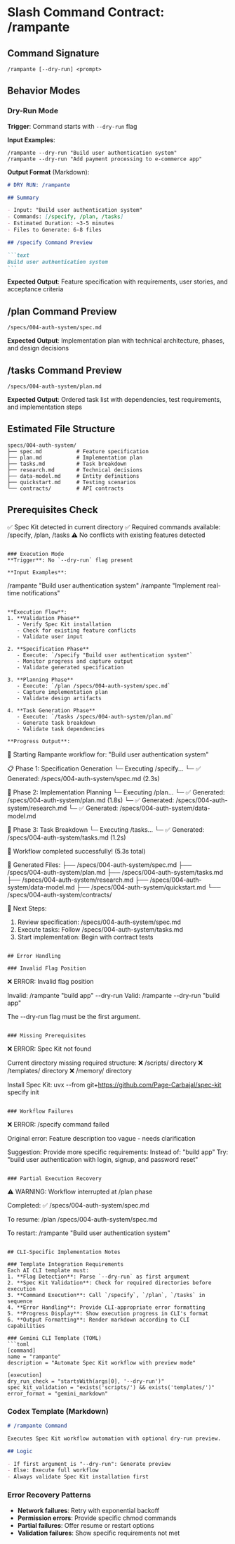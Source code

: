 # Slash Command Contract: /rampante

## Command Signature

```
/rampante [--dry-run] <prompt>
```

## Behavior Modes

### Dry-Run Mode

**Trigger**: Command starts with `--dry-run` flag

**Input Examples**:

```
/rampante --dry-run "Build user authentication system"
/rampante --dry-run "Add payment processing to e-commerce app"
```

**Output Format** (Markdown):

````markdown
# DRY RUN: /rampante

## Summary

- Input: "Build user authentication system"
- Commands: [/specify, /plan, /tasks]
- Estimated Duration: ~3-5 minutes
- Files to Generate: 6-8 files

## /specify Command Preview

```text
Build user authentication system
```
````

**Expected Output**: Feature specification with requirements, user stories, and acceptance criteria

## /plan Command Preview

```text
/specs/004-auth-system/spec.md
```

**Expected Output**: Implementation plan with technical architecture, phases, and design decisions

## /tasks Command Preview

```text
/specs/004-auth-system/plan.md
```

**Expected Output**: Ordered task list with dependencies, test requirements, and implementation steps

## Estimated File Structure

```
specs/004-auth-system/
├── spec.md           # Feature specification
├── plan.md           # Implementation plan
├── tasks.md          # Task breakdown
├── research.md       # Technical decisions
├── data-model.md     # Entity definitions
├── quickstart.md     # Testing scenarios
└── contracts/        # API contracts
```

## Prerequisites Check

✅ Spec Kit detected in current directory
✅ Required commands available: /specify, /plan, /tasks
⚠️ No conflicts with existing features detected

```

### Execution Mode
**Trigger**: No `--dry-run` flag present

**Input Examples**:
```

/rampante "Build user authentication system"
/rampante "Implement real-time notifications"

```

**Execution Flow**:
1. **Validation Phase**
   - Verify Spec Kit installation
   - Check for existing feature conflicts
   - Validate user input

2. **Specification Phase**
   - Execute: `/specify "Build user authentication system"`
   - Monitor progress and capture output
   - Validate generated specification

3. **Planning Phase**
   - Execute: `/plan /specs/004-auth-system/spec.md`
   - Capture implementation plan
   - Validate design artifacts

4. **Task Generation Phase**
   - Execute: `/tasks /specs/004-auth-system/plan.md`
   - Generate task breakdown
   - Validate task dependencies

**Progress Output**:
```

🚀 Starting Rampante workflow for: "Build user authentication system"

📋 Phase 1: Specification Generation
└─ Executing /specify...
└─ ✅ Generated: /specs/004-auth-system/spec.md (2.3s)

🔧 Phase 2: Implementation Planning
└─ Executing /plan...
└─ ✅ Generated: /specs/004-auth-system/plan.md (1.8s)
└─ ✅ Generated: /specs/004-auth-system/research.md
└─ ✅ Generated: /specs/004-auth-system/data-model.md

📝 Phase 3: Task Breakdown
└─ Executing /tasks...
└─ ✅ Generated: /specs/004-auth-system/tasks.md (1.2s)

🎉 Workflow completed successfully! (5.3s total)

📂 Generated Files:
├── /specs/004-auth-system/spec.md
├── /specs/004-auth-system/plan.md
├── /specs/004-auth-system/tasks.md
├── /specs/004-auth-system/research.md
├── /specs/004-auth-system/data-model.md
├── /specs/004-auth-system/quickstart.md
└── /specs/004-auth-system/contracts/

🚀 Next Steps:

1.  Review specification: /specs/004-auth-system/spec.md
2.  Execute tasks: Follow /specs/004-auth-system/tasks.md
3.  Start implementation: Begin with contract tests

```

## Error Handling

### Invalid Flag Position
```

❌ ERROR: Invalid flag position

Invalid: /rampante "build app" --dry-run
Valid: /rampante --dry-run "build app"

The --dry-run flag must be the first argument.

```

### Missing Prerequisites
```

❌ ERROR: Spec Kit not found

Current directory missing required structure:
❌ /scripts/ directory
❌ /templates/ directory
❌ /memory/ directory

Install Spec Kit:
uvx --from git+https://github.com/Page-Carbajal/spec-kit specify init <project>

```

### Workflow Failures
```

❌ ERROR: /specify command failed

Original error: Feature description too vague - needs clarification

Suggestion: Provide more specific requirements:
Instead of: "build app"
Try: "build user authentication with login, signup, and password reset"

```

### Partial Execution Recovery
```

⚠️ WARNING: Workflow interrupted at /plan phase

Completed:
✅ /specs/004-auth-system/spec.md

To resume:
/plan /specs/004-auth-system/spec.md

To restart:
/rampante "Build user authentication system"

````

## CLI-Specific Implementation Notes

### Template Integration Requirements
Each AI CLI template must:
1. **Flag Detection**: Parse `--dry-run` as first argument
2. **Spec Kit Validation**: Check for required directories before execution
3. **Command Execution**: Call `/specify`, `/plan`, `/tasks` in sequence
4. **Error Handling**: Provide CLI-appropriate error formatting
5. **Progress Display**: Show execution progress in CLI's format
6. **Output Formatting**: Render markdown according to CLI capabilities

### Gemini CLI Template (TOML)
```toml
[command]
name = "rampante"
description = "Automate Spec Kit workflow with preview mode"

[execution]
dry_run_check = "startsWith(args[0], '--dry-run')"
spec_kit_validation = "exists('scripts/') && exists('templates/')"
error_format = "gemini_markdown"
````

### Codex Template (Markdown)

```markdown
# /rampante Command

Executes Spec Kit workflow automation with optional dry-run preview.

## Logic

- If first argument is "--dry-run": Generate preview
- Else: Execute full workflow
- Always validate Spec Kit installation first
```

### Error Recovery Patterns

- **Network failures**: Retry with exponential backoff
- **Permission errors**: Provide specific chmod commands
- **Partial failures**: Offer resume or restart options
- **Validation failures**: Show specific requirements not met
